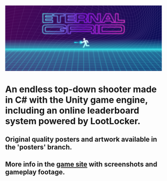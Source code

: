 ![game banner](https://github.com/desolaterobot/eternal-grid/blob/posters/site-banner.png)

# An endless top-down shooter made in C# with the Unity game engine, including an online leaderboard system powered by LootLocker.
## Original quality posters and artwork available in the 'posters' branch.
## More info in the [game site](http://desolaterobot.itch.io/eternal-grid) with screenshots and gameplay footage.
